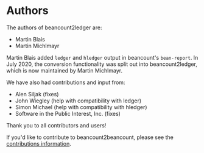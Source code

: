 # Authors

The authors of beancount2ledger are:

* Martin Blais
* Martin Michlmayr

Martin Blais added `ledger` and `hledger` output in beancount's `bean-report`.  In July 2020, the conversion functionality was split out into beancount2ledger, which is now maintained by Martin Michlmayr.

We have also had contributions and input from:

* Alen Siljak (fixes)
* John Wiegley (help with compatibility with ledger)
* Simon Michael (help with compatibility with hledger)
* Software in the Public Interest, Inc. (fixes)

Thank you to all contributors and users!

If you'd like to contribute to beancount2beancount, please see the [contributions information](contributing.md).

